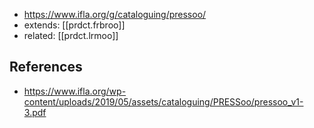 
- https://www.ifla.org/g/cataloguing/pressoo/
- extends: [[prdct.frbroo]] 
- related: [[prdct.lrmoo]]



## References

- https://www.ifla.org/wp-content/uploads/2019/05/assets/cataloguing/PRESSoo/pressoo_v1-3.pdf